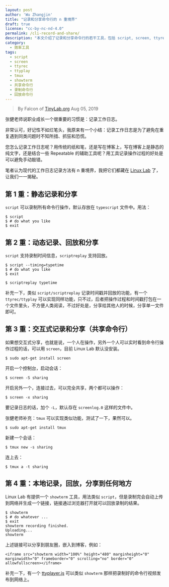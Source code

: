 ```yaml
---
layout: post
author: 'Wu Zhangjin'
title: "记录和分享命令行的 n 重境界"
draft: true
license: "cc-by-nc-nd-4.0"
permalink: /cli-record-and-share/
description: "本文介绍了记录和分享命令行的若干工具，包括 script, screen, ttyrec/ttyplay, tmux, showterm 等。"
category:
  - 效率工具
tags:
  - script
  - screen
  - ttyrec
  - ttyplay
  - tmux
  - showterm
  - 共享命令行
  - 录制命令行
  - 回放命令行
---
```


> By Falcon of [TinyLab.org][1]
> Aug 05, 2019

张健老师说职业成长一个很重要的习惯是：记录工作日志。

非常认可，好记性不如烂笔头，我原来有一个小结：记录工作日志是为了避免在重复遇到同类问题时不知所措、抓狂和恐慌。

您怎么记录工作日志呢？用传统的纸和笔，还是写在博客上，写在博客上是静态的纯文字，还是结合一些 Repeatable 的辅助工具呢？用工具记录操作过程的好处是可以避免手动敲错。

笔者认为现代的工作日志记录方法有 n 重境界，我把它们都藏在 [Linux Lab](http://tinylab.org/linux-lab) 了，让我们一一揭秘。

## 第 1 重：静态记录和分享

`script` 可以录制所有命令行操作，默认存放在 `typescript` 文件中。用法：

    $ script
    $ # do what you like
    $ exit

## 第 2 重：动态记录、回放和分享

`script` 支持录制时间信息，`scriptreplay` 支持回放。

    $ script --timing=typetime
    $ # do what you like
    $ exit

    $ scriptreplay typetime

补充一下，类似 `script/scriptreplay` 记录时间戳并回放的功能，有一个 `ttyrec/ttyplay` 可以实现同样功能，只不过，后者把操作过程和时间戳打包在一个文件里头，不方便人类阅读，不过好处是，分享给其他人的时候，分享单一文件即可。

## 第 3 重：交互式记录和分享（共享命令行）

如果想交互式分享，也就是说，一个人在操作，另外一个人可以实时看到命令行操作过程的话，可以用 `screen`，目前 Linux Lab 默认没安装。

    $ sudo apt-get install screen

开启一个控制台，启动会话：

    $ screen -S sharing

开启另外一个，连接过去，可以完全共享，两个都可以操作：

    $ screen -x sharing

要记录日志的话，加个 `-L`，默认存在 `screenlog.0` 这样的文件中。

张健老师补充：`tmux` 可以实现类似功能，测试了一下，果然可以。

    $ sudo apt-get install tmux

新建一个会话：

    $ tmux new -s sharing

连上去：

    $ tmux a -t sharing

## 第 4 重：本地记录，回放，分享到任何地方

Linux Lab 有提供一个 `showterm` 工具，用法类似 `script`，但是录制完会自动上传到网络并生成一个链接，链接通过浏览器打开就可以回放录制的结果。

    $ showterm
    $ # do whatever ...
    $ exit
    showterm recording finished.
    Uploading...
    showterm

上述链接可以分享到朋友圈，嵌入到博客，例如：

    <iframe src="showterm width="100%" height="480" marginheight="0" marginwidth="0" frameborder="0" scrolling="no" border="0" allowfullscreen></iframe>

补充一下，有一个 [ttyplayer.js](https://github.com/meowtec/ttyplayer.js) 可以类似 `showterm` 那样把录制好的命令行视频发布到网络上。

[1]: http://tinylab.org
